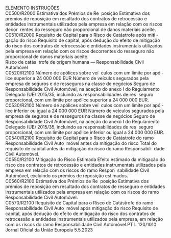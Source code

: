  
ELEMENTO  INSTRUÇÕES  
C0500/R2000  Estimativa dos Prémios de Re ­
posição  Estimativa dos prémios de reposição em resultado dos contratos de retrocessão e 
entidades instrumentais utilizados pela empresa em relação com os riscos decor ­
rentes do resseguro não proporcional de danos materiais aceite.  
C0510/R2000  Requisito de Capital para o 
Risco de Catástrofe após miti ­
gação do risco  Requisito de capital, após dedução do efeito de mitigação do risco dos contratos 
de retrocessão e entidades instrumentais utilizados pela empresa em relação com 
os riscos decorrentes do resseguro não proporcional de danos materiais aceite.  
Risco de catás ­
trofe de origem 
humana — 
Responsabilidade 
Civil Automóvel  
C0520/R2100  Número de apólices sobre veí ­
culos com um limite por apó ­
lice superior a 
24 000 000 EUR  Número de veículos segurados pela empresa de seguros e de resseguros na classe 
de negócios Seguro de Responsabilidade Civil Automóvel, na aceção do anexo I 
do Regulamento Delegado (UE) 2015/35, incluindo as responsabilidades de res ­
seguro proporcional, com um limite por apólice superior a 24 000 000 EUR.  
C0530/R2100  Número de apólices sobre veí ­
culos com um limite por apó ­
lice inferior ou igual a 
24 000 000 EUR  Número de veículos segurados pela empresa de seguros e de resseguros na classe 
de negócios Seguro de Responsabilidade Civil Automóvel, na aceção do anexo I 
do Regulamento Delegado (UE) 2015/35, incluindo as responsabilidades de res ­
seguro proporcional, com um limite por apólice inferior ou igual a 
24 000 000 EUR.  
C0540/R2100  Requisito de Capital para o 
Risco de Catástrofe do ramo 
Responsabilidade Civil Auto ­
móvel antes da mitigação do 
risco  Total do requisito de capital antes da mitigação do risco do ramo Responsabili ­
dade Civil Automóvel.  
C0550/R2100  Mitigação do Risco Estimada  Efeito estimado da mitigação do risco dos contratos de retrocessão e entidades 
instrumentais utilizados pela empresa em relação com os riscos do ramo Respon ­
sabilidade Civil Automóvel, excluindo os prémios de reposição estimados.  
C0560/R2100  Estimativa dos Prémios de Re ­
posição  Estimativa dos prémios de reposição em resultado dos contratos de resseguro e 
entidades instrumentais utilizados pela empresa em relação com os riscos do ramo 
Responsabilidade Civil Automóvel.  
C0570/R2100  Requisito de Capital para o 
Risco de Catástrofe do ramo 
Responsabilidade Civil Auto ­
móvel após mitigação do risco  Requisito de capital, após dedução do efeito de mitigação do risco dos contratos 
de retrocessão e entidades instrumentais utilizados pela empresa, em relação com 
os riscos do ramo Responsabilidade Civil Automóvel.PT  L 120/1010 Jornal Oficial da União Europeia 5.5.2023